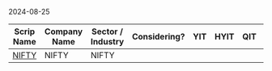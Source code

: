 2024-08-25


| Scrip Name                 | Company Name | Sector / Industry | Considering? | YIT | HYIT | QIT | MIT | WIT | DIT | HIT | TDA Done? | Remarks |
| -------------------------- | ------------ | ----------------- | ------------ | --- | ---- | --- | --- | --- | --- | --- | --------- | ------- |
| [NIFTY](../NIFTY/NIFTY.md) | NIFTY        | NIFTY             |              |     |      |     |     |     |     |     |           |         |
